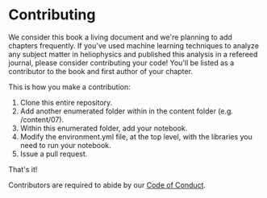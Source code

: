 # Contributing

We consider this book a living document and we're planning to add chapters frequently. If you've used machine learning techniques to analyze any subject matter in heliophysics and published this analysis in a refereed journal, please consider contributing your code! You'll be listed as a contributor to the book and first author of your chapter. 

This is how you make a contribution: 

1. Clone this entire repository.
2. Add another enumerated folder within in the content folder (e.g. /content/07).
3. Within this enumerated folder, add your notebook.
4. Modify the environment.yml file, at the top level, with the libraries you need to run your notebook.
5. Issue a pull request.

That's it!

Contributors are required to abide by our [Code of Conduct](https://github.com/HelioML/HelioML/blob/master/CODE_OF_CONDUCT.md).

